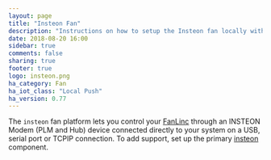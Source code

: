 ```yaml
---
layout: page
title: "Insteon Fan"
description: "Instructions on how to setup the Insteon fan locally within Home Assistant."
date: 2018-08-20 16:00
sidebar: true
comments: false
sharing: true
footer: true
logo: insteon.png
ha_category: Fan
ha_iot_class: "Local Push"
ha_version: 0.77
---
```


The `insteon` fan platform lets you control your [FanLinc] through 
an INSTEON Modem (PLM and Hub) device connected directly to your system on a
USB, serial port or TCPIP connection.  To add support, set up the primary
[insteon] component.

[insteon]: /components/insteon/
[FanLinc]: https://www.smarthome.com/fanlinc-insteon-2475f-ceiling-fan-and-light-controller-fixture-module-dual-band.html


